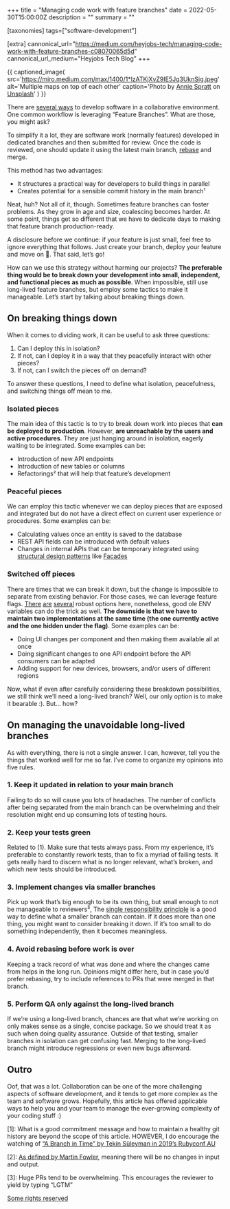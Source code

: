 +++
title = "Managing code work with feature branches"
date = 2022-05-30T15:00:00Z
description = ""
summary = ""

[taxonomies]
tags=["software-development"]

[extra]
cannonical_url="https://medium.com/heyjobs-tech/managing-code-work-with-feature-branches-c08070065d5d"
cannonical_url_medium="Heyjobs Tech Blog"
+++

{{
captioned_image(
  src='https://miro.medium.com/max/1400/1*lzATKjXvZ9IE5Jq3UknSig.jpeg'
  alt='Multiple maps on top of each other'
  caption='Photo by <a href="https://unsplash.com/@anniespratt" target="_blank" rel="noopener">Annie Spratt</a> on <a href="https://unsplash.com/" target="_blank" rel="noopener">Unsplash</a>'
)
}}

There are [several ways](https://www.atlassian.com/git/tutorials/comparing-workflows) to develop software in a collaborative environment. One common workflow is leveraging “Feature Branches”. What are those, you might ask?

To simplify it a lot, they are software work (normally features) developed in dedicated branches and then submitted for review. Once the code is reviewed, one should update it using the latest main branch, [rebase](https://www.atlassian.com/git/tutorials/rewriting-history/git-rebase) and merge.

This method has two advantages:

*   It structures a practical way for developers to build things in parallel
*   Creates potential for a sensible commit history in the main branch¹

Neat, huh? Not all of it, though. Sometimes feature branches can foster problems. As they grow in age and size, coalescing becomes harder. At some point, things get so different that we have to dedicate days to making that feature branch production-ready.

A disclosure before we continue: if your feature is just small, feel free to ignore everything that follows. Just create your branch, deploy your feature and move on 😬. That said, let’s go!

How can we use this strategy without harming our projects? **The preferable thing would be to break down your development into small, independent, and functional pieces as much as possible**. When impossible, still use long-lived feature branches, but employ some tactics to make it manageable. Let’s start by talking about breaking things down.

## On breaking things down

When it comes to dividing work, it can be useful to ask three questions:

1.  Can I deploy this in isolation?
2.  If not, can I deploy it in a way that they peacefully interact with other pieces?
3.  If not, can I switch the pieces off on demand?

To answer these questions, I need to define what isolation, peacefulness, and switching things off mean to me.

### Isolated pieces

The main idea of this tactic is to try to break down work into pieces that **can be deployed to production**. However, **are unreachable by the users and active procedures**. They are just hanging around in isolation, eagerly waiting to be integrated. Some examples can be:

*   Introduction of new API endpoints
*   Introduction of new tables or columns
*   Refactorings² that will help that feature’s development

### Peaceful pieces

We can employ this tactic whenever we can deploy pieces that are exposed and integrated but do not have a direct effect on current user experience or procedures. Some examples can be:

*   Calculating values once an entity is saved to the database
*   REST API fields can be introduced with default values
*   Changes in internal APIs that can be temporary integrated using [structural design patterns](https://refactoring.guru/design-patterns/structural-patterns) like [Facades](https://refactoring.guru/design-patterns/facade)

### Switched off pieces

There are times that we can break it down, but the change is impossible to separate from existing behavior. For those cases, we can leverage feature flags. [There](https://www.growthbook.io/) [are](https://www.getunleash.io/) [several](https://launchdarkly.com/) robust options here, nonetheless, good ole ENV variables can do the trick as well. **The downside is that we have to maintain two implementations at the same time (the one currently active and the one hidden under the flag)**. Some examples can be:

*   Doing UI changes per component and then making them available all at once
*   Doing significant changes to one API endpoint before the API consumers can be adapted
*   Adding support for new devices, browsers, and/or users of different regions

Now, what if even after carefully considering these breakdown possibilities, we still think we’ll need a long-lived branch? Well, our only option is to make it bearable :). But… how?

## On managing the unavoidable long-lived branches

As with everything, there is not a single answer. I can, however, tell you the things that worked well for me so far. I’ve come to organize my opinions into five rules.

### 1\. Keep it updated in relation to your main branch

Failing to do so will cause you lots of headaches. The number of conflicts after being separated from the main branch can be overwhelming and their resolution might end up consuming lots of testing hours.

### 2\. Keep your tests green

Related to (1). Make sure that tests always pass. From my experience, it’s preferable to constantly rework tests, than to fix a myriad of failing tests. It gets really hard to discern what is no longer relevant, what’s broken, and which new tests should be introduced.

### 3\. Implement changes via smaller branches

Pick up work that’s big enough to be its own thing, but small enough to not be manageable to reviewers³, The [single responsibility principle](https://en.wikipedia.org/wiki/Single-responsibility_principle) is a good way to define what a smaller branch can contain. If it does more than one thing, you might want to consider breaking it down. If it’s too small to do something independently, then it becomes meaningless.

### 4\. Avoid rebasing before work is over

Keeping a track record of what was done and where the changes came from helps in the long run. Opinions might differ here, but in case you’d prefer rebasing, try to include references to PRs that were merged in that branch.

### 5\. Perform QA only against the long-lived branch

If we’re using a long-lived branch, chances are that what we’re working on only makes sense as a single, concise package. So we should treat it as such when doing quality assurance. Outside of that testing, smaller branches in isolation can get confusing fast. Merging to the long-lived branch might introduce regressions or even new bugs afterward.

## Outro

Oof, that was a lot. Collaboration can be one of the more challenging aspects of software development, and it tends to get more complex as the team and software grows. Hopefully, this article has offered applicable ways to help you and your team to manage the ever-growing complexity of your coding stuff :)

\[1\]: What is a good commitment message and how to maintain a healthy git history are beyond the scope of this article. HOWEVER, I do encourage the watching of [“A Branch in Time” by Tekin Süleyman in 2019’s Rubyconf AU](https://www.youtube.com/watch?v=1NoNTqank_U)

\[2\]: [As defined by Martin Fowler](https://martinfowler.com/bliki/DefinitionOfRefactoring.html), meaning there will be no changes in input and output.

\[3\]: Huge PRs tend to be overwhelming. This encourages the reviewer to yield by typing “LGTM”

[Some rights reserved](https://creativecommons.org/licenses/by-sa/4.0/)
